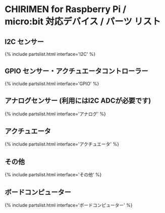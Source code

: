 # CHIRIMEN for Raspberry Pi / micro:bit 対応デバイス / パーツ リスト

## I2C センサー

{% include partslist.html interface='I2C' %}

## GPIO センサー・アクチュエータコントローラー

{% include partslist.html interface='GPIO' %}

## アナログセンサー (利用にはI2C ADCが必要です)

{% include partslist.html interface='アナログ' %}

## アクチュエータ

{% include partslist.html interface='アクチュエータ' %}

## その他

{% include partslist.html interface='その他' %}

## ボードコンピューター

{% include partslist.html interface='ボードコンピューター' %}
